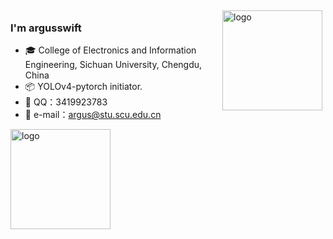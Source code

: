 <img src="https://github-readme-stats.vercel.app/api?username=argusswift&show_icons=true" alt="logo" height="160" align="right" style="margin: 5px; margin-bottom: 20px;" />

### I'm argusswift

- 🎓 College of Electronics and Information Engineering, Sichuan University, Chengdu, China
- 📦 YOLOv4-pytorch initiator.
- 📖 QQ：3419923783
- 📖 e-mail：argus@stu.scu.edu.cn

<img src="https://github-profile-trophy.vercel.app/?username=argusswift&theme=flat&column=7" alt="logo" height="160" align="center" style="margin: auto; margin-bottom: 20px;" />
